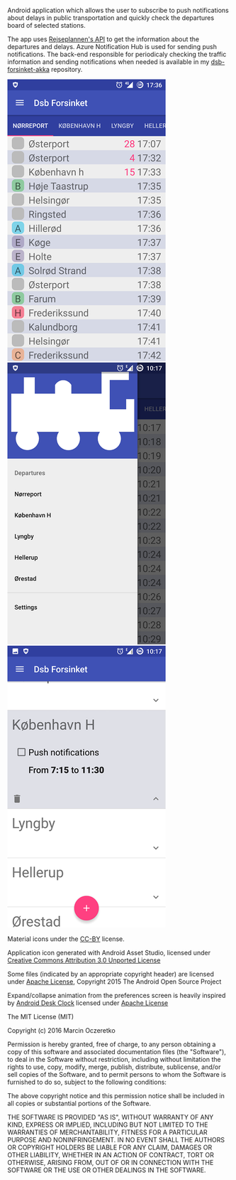Android application which allows the user to subscribe to push notifications about delays in public transportation and quickly check the departures board of selected stations.

The app uses [Rejseplannen's API](http://rejseplannen.dk) to get the information about the departures and delays.
Azure Notification Hub is used for sending push notifications.
The back-end responsible for periodicaly checking the traffic information and sending notifications when needed is available in my [dsb-forsinket-akka](https://github.com/omarcin/dsb-forsinket-akka) repository.

![Main screen](meta/screenshot1.png?raw=true "Main screen")
![Menu](meta/screenshot2.png?raw=true "Menu")
![Settings](meta/screenshot3.png?raw=true "Settings")

Material icons under the [CC-BY](https://creativecommons.org/licenses/by/4.0/) license.

Application icon generated with Android Asset Studio, licensed under [Creative Commons Attribution 3.0 Unported License](http://creativecommons.org/licenses/by/3.0/)

Some files (indicated by an appropriate copyright header) are licensed under [Apache License](http://www.apache.org/licenses/LICENSE-2.0), Copyright 2015 The Android Open Source Project

Expand/collapse animation from the preferences screen is heavily inspired by [Android Desk Clock](https://github.com/CyanogenMod/android_packages_apps_DeskClock) licensed under [Apache License](http://www.apache.org/licenses/LICENSE-2.0)

The MIT License (MIT)

Copyright (c) 2016 Marcin Oczeretko

Permission is hereby granted, free of charge, to any person obtaining a copy of this software and associated documentation files (the "Software"), to deal in the Software without restriction, including without limitation the rights to use, copy, modify, merge, publish, distribute, sublicense, and/or sell copies of the Software, and to permit persons to whom the Software is furnished to do so, subject to the following conditions:

The above copyright notice and this permission notice shall be included in all copies or substantial portions of the Software.

THE SOFTWARE IS PROVIDED "AS IS", WITHOUT WARRANTY OF ANY KIND, EXPRESS OR IMPLIED, INCLUDING BUT NOT LIMITED TO THE WARRANTIES OF MERCHANTABILITY, FITNESS FOR A PARTICULAR PURPOSE AND NONINFRINGEMENT. IN NO EVENT SHALL THE AUTHORS OR COPYRIGHT HOLDERS BE LIABLE FOR ANY CLAIM, DAMAGES OR OTHER LIABILITY, WHETHER IN AN ACTION OF CONTRACT, TORT OR OTHERWISE, ARISING FROM, OUT OF OR IN CONNECTION WITH THE SOFTWARE OR THE USE OR OTHER DEALINGS IN THE SOFTWARE.